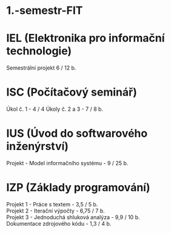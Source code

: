 # 1.-semestr-FIT

# IEL (Elektronika pro informační technologie)
Semestrální projekt 6 / 12 b.

# ISC (Počítačový seminář)
Úkol č. 1 - 4 / 4
Úkoly č. 2 a 3 - 7 / 8 b.

# IUS (Úvod do softwarového inženýrství)
Projekt - Model informačního systému - 9 / 25 b.

# IZP (Základy programování)
Projekt 1 - Práce s textem - 3,5 / 5 b.<br>
Projekt 2 - Iterační výpočty - 6,75 / 7 b.<br>
Projekt 3 - Jednoduchá shluková analýza - 9,9 / 10 b.<br>
Dokumentace zdrojového kódu - 1,3 / 4 b.
